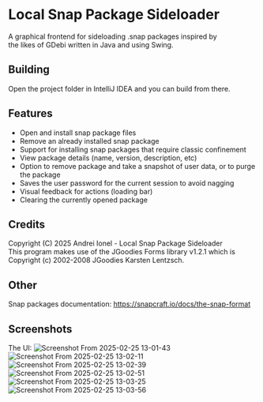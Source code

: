 # Local Snap Package Sideloader
A graphical frontend for sideloading .snap packages inspired by  
the likes of GDebi written in Java and using Swing.   
## Building
Open the project folder in IntelliJ IDEA and you can build from there.  
## Features
- Open and install snap package files
- Remove an already installed snap package
- Support for installing snap packages that require classic confinement
- View package details (name, version, description, etc)
- Option to remove package and take a snapshot of user data, or to purge the package
- Saves the user password for the current session to avoid nagging
- Visual feedback for actions (loading bar)
- Clearing the currently opened package
## Credits
Copyright (C) 2025 Andrei Ionel - Local Snap Package Sideloader  
This program makes use of the JGoodies Forms library v1.2.1 which is Copyright (c) 2002-2008 JGoodies Karsten Lentzsch.
## Other
Snap packages documentation: https://snapcraft.io/docs/the-snap-format  
## Screenshots  
The UI:
![Screenshot From 2025-02-25 13-01-43](https://github.com/user-attachments/assets/fc1e01fc-ee91-49c4-a3e3-9d9477fe4acd)
![Screenshot From 2025-02-25 13-02-11](https://github.com/user-attachments/assets/0eff87d4-0ecc-4c86-8a07-5a22c6e59159)
![Screenshot From 2025-02-25 13-02-39](https://github.com/user-attachments/assets/cee7d833-9793-4dbe-8777-0e51eb59c2e4)
![Screenshot From 2025-02-25 13-02-51](https://github.com/user-attachments/assets/aacd7e03-4176-44a6-ac63-51762ebf0063)
![Screenshot From 2025-02-25 13-03-25](https://github.com/user-attachments/assets/696c64c1-7847-4e42-a21d-b8fb2e8c13b6)
![Screenshot From 2025-02-25 13-03-56](https://github.com/user-attachments/assets/4254109a-9d13-4272-9548-f9be12245049)






